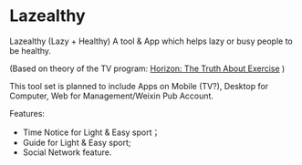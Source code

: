 # Lazealthy
Lazealthy (Lazy + Healthy) A tool &amp; App which helps lazy or busy people to be healthy.

(Based on theory of the TV program: [Horizon: The Truth About Exercise](https://movie.douban.com/subject/24844982/)  )

This tool set is planned to include Apps on Mobile (TV?), Desktop for Computer, Web for Management/Weixin Pub Account.

Features:

+ Time Notice for Light & Easy sport；
+ Guide for Light & Easy sport;
+ Social Network feature.
